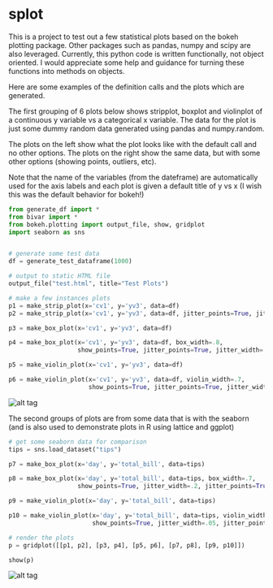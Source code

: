 # splot

This is a project to test out a few statistical plots based on the bokeh plotting package.  Other packages such as
pandas, numpy and scipy are also leveraged.  Currently,  this python code is written functionally,  not object oriented.
I would appreciate some help and guidance for turning these functions into methods on objects.

Here are some examples of the definition calls and the plots which are generated.

The first grouping of 6 plots below shows stripplot,  boxplot and violinplot of a continuous y variable vs a categorical
x variable.  The data for the plot is just some dummy random data generated using pandas and numpy.random.  

The plots on the left show what the plot looks like with the default call and no other options.  The plots on the right show the same data,  but with some other options (showing points,  outliers,  etc).

Note that the name of the variables (from the dateframe) are automatically used for the axis labels and each plot is given a default title of y vs x (I wish this was the default behavior for bokeh!)


```python
from generate_df import *
from bivar import *
from bokeh.plotting import output_file, show, gridplot
import seaborn as sns


# generate some test data
df = generate_test_dataframe(1000)

# output to static HTML file
output_file("test.html", title="Test Plots")

# make a few instances plots
p1 = make_strip_plot(x='cv1', y='yv3', data=df)
p2 = make_strip_plot(x='cv1', y='yv3', data=df, jitter_points=True, jitter_width=.3)

p3 = make_box_plot(x='cv1', y='yv3', data=df)

p4 = make_box_plot(x='cv1', y='yv3', data=df, box_width=.8,
                   show_points=True, jitter_points=True, jitter_width=.4)

p5 = make_violin_plot(x='cv1', y='yv3', data=df)

p6 = make_violin_plot(x='cv1', y='yv3', data=df, violin_width=.7,
                      show_points=True, jitter_points=True, jitter_width=.3)
```

![alt tag](https://github.com/rsgoodwin/splot/blob/master/example1.PNG)

The second groups of plots are from some data that is with the seaborn (and is also used to demonstrate plots in R using
lattice and ggplot)

```python
# get some seaborn data for comparison
tips = sns.load_dataset("tips")

p7 = make_box_plot(x='day', y='total_bill', data=tips)

p8 = make_box_plot(x='day', y='total_bill', data=tips, box_width=.7,
                   show_points=True, jitter_width=.2, jitter_points=True)

p9 = make_violin_plot(x='day', y='total_bill', data=tips)

p10 = make_violin_plot(x='day', y='total_bill', data=tips, violin_width=.9,
                       show_points=True, jitter_width=.05, jitter_points=True)

# render the plots
p = gridplot([[p1, p2], [p3, p4], [p5, p6], [p7, p8], [p9, p10]])

show(p)
```

![alt tag](https://github.com/rsgoodwin/splot/blob/master/example2.PNG)
